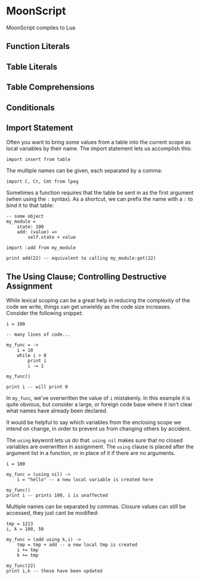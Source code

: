 # MoonScript

MoonScript compiles to Lua

## Function Literals

## Table Literals

## Table Comprehensions

## Conditionals

## Import Statement

Often you want to bring some values from a table into the current scope as
local variables by their name. The import statement lets us accomplish this:

    import insert from table

The multiple names can be given, each separated by a comma:

    import C, Ct, Cmt from lpeg

Sometimes a function requires that the table be sent in as the first argument
(when using the `:` syntax). As a shortcut, we can prefix the name with a `:`
to bind it to that table:

    -- some object
    my_module = 
        state: 100 
        add: (value) =>
            self.state + value

    import :add from my_module

    print add(22) -- equivalent to calling my_module:get(22)

## The Using Clause; Controlling Destructive Assignment

While lexical scoping can be a great help in reducing the complexity of the
code we write, things can get unwieldy as the code size increases. Consider
the following snippet:

    i = 100

    -- many lines of code...

    my_func = ->
        i = 10
        while i > 0
            print i
            i -= 1

    my_func()

    print i -- will print 0


In `my_func`, we've overwritten the value of `i` mistakenly. In this example it
is quite obvious, but consider a large, or foreign code base where it isn't
clear what names have already been declared.

It would be helpful to say which variables from the enclosing scope we intend
on change, in order to prevent us from changing others by accident.

The `using` keyword lets us do that. `using nil` makes sure that no closed
variables are overwritten in assignment. The `using` clause is placed after the
argument list in a function, or in place of it if there are no arguments.

    i = 100

    my_func = (using nil) ->
        i = "hello" -- a new local variable is created here

    my_func()
    print i -- prints 100, i is unaffected


Multiple names can be separated by commas. Closure values can still be
accessed, they just cant be modified:

    tmp = 1213
    i, k = 100, 50

    my_func = (add using k,i) ->
        tmp = tmp + add -- a new local tmp is created 
        i += tmp
        k += tmp

    my_func(22)
    print i,k -- these have been updated

